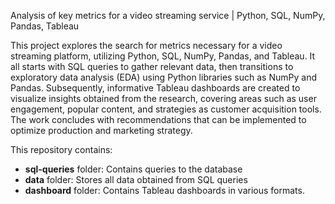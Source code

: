 Analysis of key metrics for a video streaming service | Python, SQL, NumPy, Pandas, Tableau

This project explores the search for metrics necessary for a video streaming platform, utilizing Python, SQL, NumPy, Pandas, and Tableau. It all starts with SQL queries to gather relevant data, then transitions to exploratory data analysis (EDA) using Python libraries such as NumPy and Pandas. Subsequently, informative Tableau dashboards are created to visualize insights obtained from the research, covering areas such as user engagement, popular content, and strategies as customer acquisition tools. The work concludes with recommendations that can be implemented to optimize production and marketing strategy.

This repository contains:
- **sql-queries** folder: Contains queries to the database
- **data** folder: Stores all data obtained from SQL queries
- **dashboard** folder: Contains Tableau dashboards in various formats.
